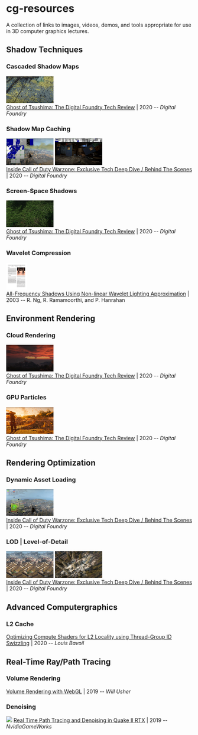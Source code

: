 # **cg-resources**

A collection of links to images, videos, demos, and tools appropriate for use in 3D computer graphics lectures.




## Shadow Techniques

### Cascaded Shadow Maps

[<img src="./thumbnails/youtube-X2sOQjSf-LI-403.jpg" width="128">](https://youtu.be/X2sOQjSf-LI?t=403)
<br> [Ghost of Tsushima: The Digital Foundry Tech Review](https://youtu.be/X2sOQjSf-LI) | 2020 -- *Digital Foundry*


### Shadow Map Caching

[<img src="./thumbnails/youtube-mvdTtl27TpM-946.jpg" width="128">](https://youtu.be/mvdTtl27TpM?t=901)
[<img src="./thumbnails/youtube-mvdTtl27TpM-1004.jpg" width="128">](https://youtu.be/mvdTtl27TpM?t=1004)
<br> [Inside Call of Duty Warzone: Exclusive Tech Deep Dive / Behind The Scenes](https://youtu.be/mvdTtl27TpM) | 2020 -- *Digital Foundry* 

### Screen-Space Shadows

[<img src="./thumbnails/youtube-X2sOQjSf-LI-418.jpg" width="128">](https://youtu.be/X2sOQjSf-LI?t=403)
<br> [Ghost of Tsushima: The Digital Foundry Tech Review](https://youtu.be/X2sOQjSf-LI) | 2020 -- *Digital Foundry*



### Wavelet Compression

[<img src="./thumbnails/paper-ng-allfreq.jpg" height="72">](https://cseweb.ucsd.edu/~ravir/papers/allfreq/allfreq.pdf)
<br> [All-Frequency Shadows Using Non-linear Wavelet Lighting Approximation](https://cseweb.ucsd.edu/~ravir/papers/allfreq/allfreq.pdf) | 2003 -- R. Ng, R. Ramamoorthi, and P. Hanrahan


## Environment Rendering

### Cloud Rendering

[<img src="./thumbnails/youtube-X2sOQjSf-LI-321.jpg" width="128">](https://youtu.be/X2sOQjSf-LI?t=304)
<br> [Ghost of Tsushima: The Digital Foundry Tech Review](https://youtu.be/X2sOQjSf-LI) | 2020 -- *Digital Foundry*


### GPU Particles

[<img src="./thumbnails/youtube-X2sOQjSf-LI-461.jpg" width="128">](https://youtu.be/X2sOQjSf-LI?t=448)
<br> [Ghost of Tsushima: The Digital Foundry Tech Review](https://youtu.be/X2sOQjSf-LI) | 2020 -- *Digital Foundry*



## Rendering Optimization

### Dynamic Asset Loading

[<img src="./thumbnails/youtube-mvdTtl27TpM-555.jpg" width="128">](https://youtu.be/mvdTtl27TpM?t=555)
<br> [Inside Call of Duty Warzone: Exclusive Tech Deep Dive / Behind The Scenes](https://youtu.be/mvdTtl27TpM) | 2020 -- *Digital Foundry* 


### LOD | Level-of-Detail

[<img src="./thumbnails/youtube-mvdTtl27TpM-662.jpg" width="128">](https://youtu.be/mvdTtl27TpM?t=662)
[<img src="./thumbnails/youtube-mvdTtl27TpM-741.jpg" width="128">](https://youtu.be/mvdTtl27TpM?t=741)
<br> [Inside Call of Duty Warzone: Exclusive Tech Deep Dive / Behind The Scenes](https://youtu.be/mvdTtl27TpM) | 2020 -- *Digital Foundry* 


## Advanced Computergraphics

### L2 Cache

[Optimizing Compute Shaders for L2 Locality using Thread-Group ID Swizzling](https://developer.nvidia.com/blog/optimizing-compute-shaders-for-l2-locality-using-thread-group-id-swizzling/) | 2020 -- *Louis Bavoil*


## Real-Time Ray/Path Tracing

### Volume Rendering

[Volume Rendering with WebGL](https://www.willusher.io/webgl/2019/01/13/volume-rendering-with-webgl) | 2019 -- *Will Usher*


### Denoising

[<img src="./thumbnails/youtube-FewqoJjHR0A-656" width="128">](https://youtu.be/FewqoJjHR0A?t=656)
[Real Time Path Tracing and Denoising in Quake II RTX](https://www.youtube.com/watch?v=FewqoJjHR0A) | 2019 -- *NvidiaGameWorks*

